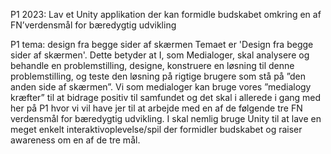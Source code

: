P1 2023: Lav et Unity applikation der kan formidle budskabet
omkring en af FN’verdensmål for bæredygtig udvikling

P1 tema: design fra begge sider af skærmen
Temaet er 'Design fra begge sider af skærmen'. Dette betyder at I, som Medialoger, skal
analysere og behandle en problemstilling, designe, konstruere en løsning til denne
problemstilling, og teste den løsning på rigtige brugere som stå på ”den anden side af
skærmen”.
Vi som medialoger kan bruge vores ”medialogy kræfter” til at bidrage positiv til samfundet og
det skal i allerede i gang med her på P1 hvor vi vil have jer til at arbejde med en af de
følgende tre FN verdensmål for bæredygtig udvikling. I skal nemlig bruge Unity til at lave en
meget enkelt interaktivoplevelse/spil der formidler budskabet og raiser awareness om en af
de tre mål.
